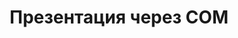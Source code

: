 ---
title: Презентация через COM
type: docs
weight: 260
url: /ru/python-net/presentation-via-com/
---